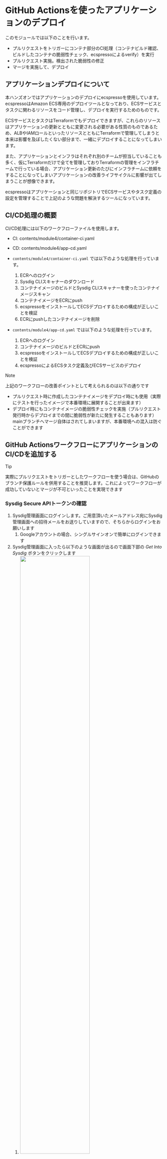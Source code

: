 # GitHub Actionsを使ったアプリケーションのデプロイ

このモジュールでは以下のことを行います。

- プルリクエストをトリガーにコンテナ部分のCI処理（コンテナビルド確認、ビルドしたコンテナの脆弱性チェック、ecspressoによるverify）を実行
- プルリクエスト実施。検出された脆弱性の修正
- マージを実施して、デプロイ

## アプリケーションデプロイについて

本ハンズオンではアプリケーションのデプロイにecspressoを使用しています。  
ecspressoはAmazon ECS専用のデプロイツールとなっており、ECSサービスとタスクに関わるリソースをコード管理し、デプロイを実行するためのものです。  

ECSサービスとタスクはTerraformでもデプロイできますが、これらのリソースはアプリケーションの更新とともに変更される必要がある性質のものであるため、ALBやIAMロールといったリソースとともにTerraformで管理してしまうと本来は影響を及ぼしたくない部分まで、一緒にデプロイすることになってしまいます。  

また、アプリケーションとインフラはそれぞれ別のチームが担当していることも多く、仮にTerraformだけで全てを管理しておりTerraformの管理をインフラチームで行っている場合、アプリケーション更新のたびにインフラチームに依頼をすることになってしまいアプリケーションの改善ライフサイクルに影響が出てしまうことが想像できます。

ecspressoはアプリケーションと同じリポジトリでECSサービスやタスク定義の設定を管理することで上記のような問題を解決するツールになっています。


## CI/CD処理の概要

CI/CD処理には以下のワークフローファイルを使用します。

- CI: contents/module4/container-ci.yaml
- CD: contents/module4/app-cd.yaml

- `contents/module4/container-ci.yaml` では以下のような処理を行っています。
    1. ECRへのログイン
    2. Sysdig CLIスキャナーのダウンロード
    3. コンテナイメージのビルドとSysdig CLIスキャナーを使ったコンテナイメージスキャン
    4. コンテナイメージをECRにpush
    5. ecspressoをインストールしてECSデプロイするための構成が正しいことを検証
    6. ECRにpushしたコンテナイメージを削除
- `contents/module4/app-cd.yaml` では以下のような処理を行っています。
    1. ECRへのログイン
    2. コンテナイメージのビルドとECRにpush
    3. ecspressoをインストールしてECSデプロイするための構成が正しいことを検証
    4. ecspressoによるECSタスク定義及びECSサービスのデプロイ

> [!NOTE]
> 上記のワークフローの改善ポイントとして考えられるのは以下の通りです  
> - プルリクエスト時に作成したコンテナイメージをデプロイ時にも使用（実際にテストを行ったイメージで本番環境に展開することが出来ます）
> - デプロイ時にもコンテナイメージの脆弱性チェックを実施（プルリクエスト発行時からデプロイまでの間に脆弱性が新たに発生することもあります）mainブランチへマージ自体はされてしまいますが、本番環境への混入は防ぐことができます

## GitHub ActionsワークフローにアプリケーションのCI/CDを追加する

> [!TIP]
> 実際にプルリクエストをトリガーとしたワークフローを使う場合は、GitHubのブランチ保護ルールを併用することを推奨します。これによってワークフローが成功していないとマージが不可といったことを実現できます

### Sysdig Secure APIトークンの確認

1. Sysdig管理画面にログインします。ご用意頂いたメールアドレス宛にSysdig管理画面への招待メールをお送りしていますので、そちらからログインをお願いします
    1. Googleアカウントの場合、シングルサインオンで簡単にログインできます
2. Sysdig管理画面に入ったら以下のような画面が出るので画面下部の *Get Into Sysdig* ボタンをクリックします
    1. <img src="../images/module4/sysdig1.jpg" width=70%>
3. Home画面で以下のように画面下部の自ユーザ名をクリックし、 *Sysdig API Tokens* をクリックします
    1. <img src="../images/module4/sysdig2.jpg" width=70%>
4. Sysdig Secure API Tokenの欄の横にあるコピーボタンをクリックして、コピーした値をメモ帳などに控えておきます
    1. <img src="../images/module4/sysdig3.jpg" width=70%>

### コンテナCI処理の実行

1. GitHubリポジトリ側でワークフロー内で使用するsecretsの設定をしておきます
    1. ご自身のGitHubリポジトリ画面を開きます。以下のようなURLのはずです
        1. https://github.com/＜自身のGitHubID＞/Handson_with_Secure_container_operations
    2. Settingsを選択します
        1. <img src="../images/module3/github1.jpg" width=80%>
    3. Secrets and variablesの「Actions」を選択します
        1. <img src="../images/module3/github2.jpg" width=50%>
    4. *New repository secret* ボタンをクリックします
    5. Secretsに以下を登録します
        - Name: SYSDIG_SECURE_API_TOKEN
        - Secret: Sysdig管理画面で確認したSysdig Secure APIトークンの値
2. GitHub ActionsのワークフローとしてGitHubに認識させるためにはリポジトリ内の所定のディレクトリに置く必要があります
    1. `container-ci.yaml`と`app-cd.yaml`を `.github/workflows` ディレクトリに格納しましょう
        1. ```
            # developブランチであることを確認
            git branch
            # ワークフローファイルの格納
            cd Handson_with_Secure_container_operations/contents/module4/
            git mv container-ci.yaml ../../.github/workflows/
            git mv app-cd.yaml ../../.github/workflows/
3. またこのワークフローでは `app` ディレクトリ配下のファイルの変更を検知してワークフローが起動するような設定になっています。そのため `terraform` ディレクトリ配下のファイルを編集します
    1. `app/javascript-sample-app/index.js`を開き、21行目のコメントアウトされている箇所に適当な文字を記載してください
        1. ```
            // config 適当な文字列
4. 編集が完了したら、ファイルをGitHubリポジトリにpushします
    1. ```
        # コミットとpush
        git add --all
        git commit -m "add app workflow"
        git push myrepo develop
5. ワークフローファイルの追加ができたので実際に動かしてみます。ブラウザ上でdevelopブランチからmainブランチへのプルリクエストを出します
    1. <img src="../images/module3/github4.jpg" width=80%>
6. *New pull request* ボタンをクリックします
7. developブランチからmainブランチへのプルリクエストであることを以下のように指定します
    1. <img src="../images/module3/github5.jpg" width=80%>
8. *Create pull request* ボタンをクリックします
9. mainブランチへのプルリクエストをトリガーにワークフロー処理が動き始めたはずです。
    - またリポジトリ画面上部の *Actions* タブからも実行の様子が確認できます
        - <img src="../images/module3/github6.jpg" width=80%>


### コンテナイメージ脆弱性の確認

1. ワークフロー処理は失敗したはずです。失敗した原因はコンテナイメージに脆弱性が含まれているからです
2. どのような脆弱性があるのかをSysdig管理画面から確認してみます
3. Sysdig管理画面に戻り、*Vulnerabilities/Pipeline* を選択します
    1. <img src="../images/module4/sysdig4.jpg" width=60%>
4. マウスオーバーするとコンテナイメージのタグが確認できるので、先程のCI処理の中でビルドしたコンテナイメージをクリックします（タグはdevelopブランチの最新のコミットIDになっています）
    1. <img src="../images/module4/sysdig5.jpg" width=60%>
5. 多くの脆弱性がコンテナイメージに含まれていることを確認できます

### コンテナイメージ脆弱性の修正

1. コンテナイメージの脆弱性をDockerコンテナのベースイメージを変更することで修正します
2. 以下のファイルをコピーし、再度リポジトリにpushします
    1. `Dockerfile`を `.github/workflows` ディレクトリに格納しましょう
        1. ```
            # Dockerfileの格納
            cd Handson_with_Secure_container_operations/contents/module4/
            git mv Dockerfile ../../app/javascript-sample-app
            git add --all
            git commit -m "update dockerfile"
            git push myrepo develop
3. 既にdevelopブランチでプルリクエスト作成済であるところにpushをしたのでプルリクエストが更新されます。更新をトリガーにワークフローが起動します
4. ワークフローが完了したら、再度 *コンテナイメージ脆弱性の確認* と同様の手順で脆弱性の数がどの程度変わったか確認してみましょう

### AWS環境へのデプロイ

1. プルリクエストをトリガーとした、CIのワークフロー処理が正常に完了したら、次はmainブランチにpushをすることで実際にAWS環境へのデプロイを行います
    1.  プルリクエストの画面に戻り、 *Merge pull request* ボタンをクリックします
        1.  <img src="../images/module3/github7.jpg" width=100%>
2.  mainブランチへのマージをトリガーに再度、ワークフローが起動します
    1.  またリポジトリ画面上部の *Actions* タブからも実行の様子を確認してみましょう
3.  ALBの画面からALBのDNS名を確認し、確認したDNS名をブラウザに入力しアクセスしてみましょう
    1. <img src="../images/module4/alb1.jpg" width=70%>
    2. <img src="../images/module4/alb2.jpg" width=70%>
> [!NOTE]
> ここで確認したALBのDNS名は後ほどまた使うのでメモしておいてください



[Next: Sysdigによるランタイムモニタリングの導入](../module5/module5.md)

